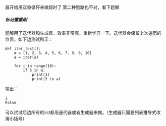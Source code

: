 最开始用双重循坏来做超时了
第二种思路也不对，看下题解

##### 标记需重刷
题解用了迭代器和生成器，效率非常高，重新学习一下。迭代器会保留上次遍历的位置，如下边测试所示：


```
def iter_test():
    a = [1, 2, 3, 4, 5, 6, 7, 8, 9, 10]
    a = iter(a)

    for i in range(10):
        if 5 in a:
            print(1)
            print(3 in a)

```

输出：
```
1
False
```
可以试试后边所有的list都用迭代器或者生成器来做。（生成器只需要列表推导式改用小括号）
